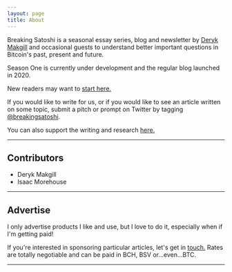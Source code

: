 ```yaml
---
layout: page
title: About
---
```


Breaking Satoshi is a seasonal essay series, blog and newsletter by [Deryk Makgill](https://derykmakgill.com) and occasional guests to understand better important questions in Bitcoin's past, present and future.

Season One is currently under development and the regular blog launched in 2020.

New readers may want to [start here.](/archive) 

If you would like to write for us, or if you would like to see an article written on some topic, submit a pitch or prompt on Twitter by tagging [@breakingsatoshi](https://twitter.com/breakingsatoshi).

You can also support the writing and research [here.](/support)

---

## Contributors

- Deryk Makgill
- Isaac Morehouse

---

## Advertise

I only advertise products I like and use, but I love to do it, especially when if I'm getting paid! 

If you're interested in sponsoring particular articles, let's get in [touch.](/contact) Rates are totally negotiable and can be paid in BCH, BSV or...even...BTC.

---
